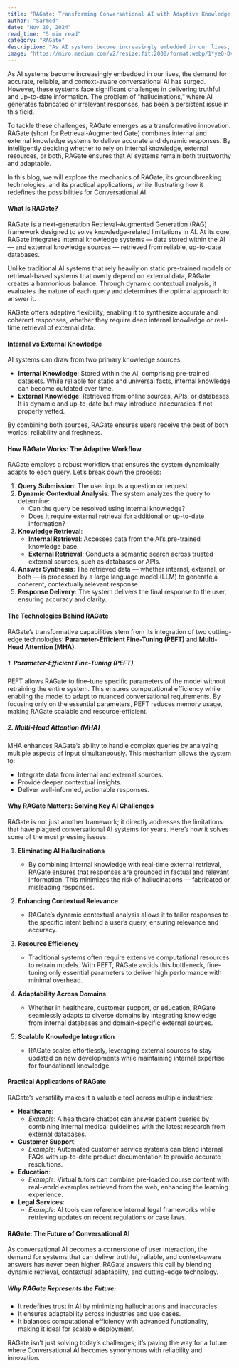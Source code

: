 ```yaml
---
title: "RAGate: Transforming Conversational AI with Adaptive Knowledge Retrieval"
author: "Sarmed"
date: "Nov 20, 2024"
read_time: "5 min read"
category: "RAGate"
description: "As AI systems become increasingly embedded in our lives, the demand for accurate, reliable, and context-aware conversational AI has surged."
image: "https://miro.medium.com/v2/resize:fit:2000/format:webp/1*yeO-DvBcYFUGf5hF13hZDw.png"
---
```


As AI systems become increasingly embedded in our lives, the demand for accurate, reliable, and context-aware conversational AI has surged. However, these systems face significant challenges in delivering truthful and up-to-date information. The problem of “hallucinations,” where AI generates fabricated or irrelevant responses, has been a persistent issue in this field.

To tackle these challenges, RAGate emerges as a transformative innovation. RAGate (short for Retrieval-Augmented Gate) combines internal and external knowledge systems to deliver accurate and dynamic responses. By intelligently deciding whether to rely on internal knowledge, external resources, or both, RAGate ensures that AI systems remain both trustworthy and adaptable.

In this blog, we will explore the mechanics of RAGate, its groundbreaking technologies, and its practical applications, while illustrating how it redefines the possibilities for Conversational AI.

#### What Is RAGate?
RAGate is a next-generation Retrieval-Augmented Generation (RAG) framework designed to solve knowledge-related limitations in AI. At its core, RAGate integrates internal knowledge systems — data stored within the AI — and external knowledge sources — retrieved from reliable, up-to-date databases.

Unlike traditional AI systems that rely heavily on static pre-trained models or retrieval-based systems that overly depend on external data, RAGate creates a harmonious balance. Through dynamic contextual analysis, it evaluates the nature of each query and determines the optimal approach to answer it.

RAGate offers adaptive flexibility, enabling it to synthesize accurate and coherent responses, whether they require deep internal knowledge or real-time retrieval of external data.

#### Internal vs External Knowledge
AI systems can draw from two primary knowledge sources:

- **Internal Knowledge**: Stored within the AI, comprising pre-trained datasets. While reliable for static and universal facts, internal knowledge can become outdated over time.
- **External Knowledge**: Retrieved from online sources, APIs, or databases. It is dynamic and up-to-date but may introduce inaccuracies if not properly vetted.

By combining both sources, RAGate ensures users receive the best of both worlds: reliability and freshness.

#### How RAGate Works: The Adaptive Workflow
RAGate employs a robust workflow that ensures the system dynamically adapts to each query. Let’s break down the process:

1. **Query Submission**: The user inputs a question or request.
2. **Dynamic Contextual Analysis**: The system analyzes the query to determine:
   - Can the query be resolved using internal knowledge?
   - Does it require external retrieval for additional or up-to-date information?
3. **Knowledge Retrieval**:
   - **Internal Retrieval**: Accesses data from the AI’s pre-trained knowledge base.
   - **External Retrieval**: Conducts a semantic search across trusted external sources, such as databases or APIs.
4. **Answer Synthesis**: The retrieved data — whether internal, external, or both — is processed by a large language model (LLM) to generate a coherent, contextually relevant response.
5. **Response Delivery**: The system delivers the final response to the user, ensuring accuracy and clarity.

#### The Technologies Behind RAGate
RAGate’s transformative capabilities stem from its integration of two cutting-edge technologies: **Parameter-Efficient Fine-Tuning (PEFT)** and **Multi-Head Attention (MHA)**.

##### 1. Parameter-Efficient Fine-Tuning (PEFT)
PEFT allows RAGate to fine-tune specific parameters of the model without retraining the entire system. This ensures computational efficiency while enabling the model to adapt to nuanced conversational requirements. By focusing only on the essential parameters, PEFT reduces memory usage, making RAGate scalable and resource-efficient.

##### 2. Multi-Head Attention (MHA)
MHA enhances RAGate’s ability to handle complex queries by analyzing multiple aspects of input simultaneously. This mechanism allows the system to:

- Integrate data from internal and external sources.
- Provide deeper contextual insights.
- Deliver well-informed, actionable responses.

#### Why RAGate Matters: Solving Key AI Challenges
RAGate is not just another framework; it directly addresses the limitations that have plagued conversational AI systems for years. Here’s how it solves some of the most pressing issues:

1. **Eliminating AI Hallucinations**
   - By combining internal knowledge with real-time external retrieval, RAGate ensures that responses are grounded in factual and relevant information. This minimizes the risk of hallucinations — fabricated or misleading responses.

2. **Enhancing Contextual Relevance**
   - RAGate’s dynamic contextual analysis allows it to tailor responses to the specific intent behind a user’s query, ensuring relevance and accuracy.

3. **Resource Efficiency**
   - Traditional systems often require extensive computational resources to retrain models. With PEFT, RAGate avoids this bottleneck, fine-tuning only essential parameters to deliver high performance with minimal overhead.

4. **Adaptability Across Domains**
   - Whether in healthcare, customer support, or education, RAGate seamlessly adapts to diverse domains by integrating knowledge from internal databases and domain-specific external sources.

5. **Scalable Knowledge Integration**
   - RAGate scales effortlessly, leveraging external sources to stay updated on new developments while maintaining internal expertise for foundational knowledge.

#### Practical Applications of RAGate
RAGate’s versatility makes it a valuable tool across multiple industries:

- **Healthcare**:
  - *Example*: A healthcare chatbot can answer patient queries by combining internal medical guidelines with the latest research from external databases.
- **Customer Support**:
  - *Example*: Automated customer service systems can blend internal FAQs with up-to-date product documentation to provide accurate resolutions.
- **Education**:
  - *Example*: Virtual tutors can combine pre-loaded course content with real-world examples retrieved from the web, enhancing the learning experience.
- **Legal Services**:
  - *Example*: AI tools can reference internal legal frameworks while retrieving updates on recent regulations or case laws.

#### RAGate: The Future of Conversational AI
As conversational AI becomes a cornerstone of user interaction, the demand for systems that can deliver truthful, reliable, and context-aware answers has never been higher. RAGate answers this call by blending dynamic retrieval, contextual adaptability, and cutting-edge technology.

##### Why RAGate Represents the Future:
- It redefines trust in AI by minimizing hallucinations and inaccuracies.
- It ensures adaptability across industries and use cases.
- It balances computational efficiency with advanced functionality, making it ideal for scalable deployment.

RAGate isn’t just solving today’s challenges; it’s paving the way for a future where Conversational AI becomes synonymous with reliability and innovation.
